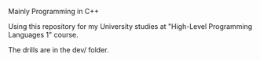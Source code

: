 Mainly Programming in C++

Using this repository for my University studies at "High-Level Programming Languages 1" course.

The drills are in the dev/ folder.
